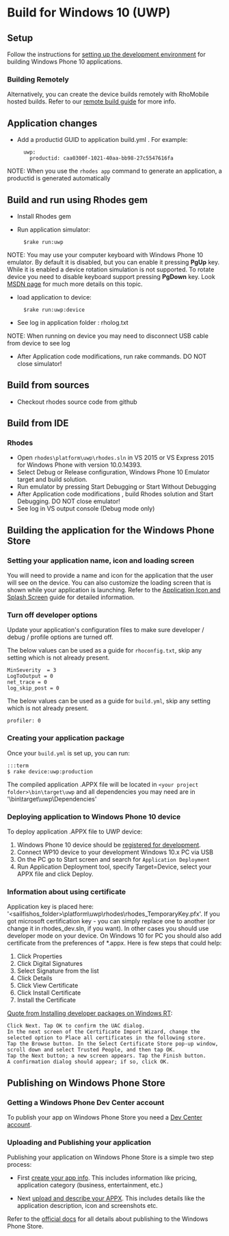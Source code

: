 # Build for Windows 10 (UWP)

## Setup
Follow the instructions for [setting up the development environment](nativesdksetup#setup-for-windows-10uwp) for building Windows Phone 10 applications.

### Building Remotely
Alternatively, you can create the device builds remotely with RhoMobile hosted builds. Refer to our [remote build guide](../../hosted/guide/remote-build-guide) for more info.

## Application changes
    
* Add a productid GUID to application build.yml . For example:

        uwp:
          productid: caa0300f-1021-40aa-bb98-27c5547616fa
NOTE: When you use the `rhodes app` command to generate an application, a productid is generated automatically

## Build and run using Rhodes gem

* Install Rhodes gem

* Run application simulator:

        $rake run:uwp

NOTE: You may use your computer keyboard with Windows Phone 10 emulator. By default it is disabled, but you can enable it pressing **PgUp** key. While it is enabled a device rotation simulation is not supported. To rotate device you need to disable keyboard support pressing **PgDown** key.  Look [MSDN page](https://docs.microsoft.com/en-us/windows/uwp/debug-test-perf/test-with-the-emulator) for much more details on this topic.

* load application to device:

        $rake run:uwp:device

* See log in application folder : rholog.txt

NOTE: When running on device you may need to disconnect USB cable from device to see log

* After Application code modifications, run rake commands. DO NOT close simulator!

## Build from sources
* Checkout rhodes source code from github 

## Build from IDE
### Rhodes
* Open `rhodes\platform\uwp\rhodes.sln` in VS 2015 or VS Express 2015 for Windows Phone with version 10.0.14393.
* Select Debug or Release configuration, Windows Phone 10 Emulator target and build solution.
* Run emulator by pressing Start Debugging or Start Without Debugging
* After Application code modifications , build Rhodes solution and Start Debugging. DO NOT close emulator!
* See log in VS output console (Debug mode only)

## Building the application for the Windows Phone Store

### Setting your application name, icon and loading screen

You will need to provide a name and icon for the application that the user will see on the device. You can also customize the loading screen that is shown while your application is launching. Refer to the [Application Icon and Splash Screen](app_icon_splash) guide for detailed information.

### Turn off developer options

Update your application's configuration files to make sure developer / debug / profile options are turned off.

The below values can be used as a guide for `rhoconfig.txt`, skip any setting which is not already present.

    MinSeverity  = 3
    LogToOutput = 0
    net_trace = 0
    log_skip_post = 0
    
The below values can be used as a guide for `build.yml`, skip any setting which is not already present.

    profiler: 0 

### Creating your application package 

Once your `build.yml` is set up, you can run:

    :::term
    $ rake device:uwp:production
    
The compiled application .APPX file will be located in `<your project folder>\bin\target\uwp` and all dependencies you may need are in '<your project folder>\bin\target\uwp\Dependencies'

### Deploying application to Windows Phone 10 device

To deploy application .APPX file to UWP device:

1. Windows Phone 10 device should be [registered for development](https://docs.microsoft.com/en-us/windows/uwp/get-started/enable-your-device-for-development).
2. Connect WP10 device to your development Windows 10.x PC via USB
3. On the PC go to Start screen and search for `Application Deployment`
4. Run Application Deployment tool, specify Target=Device, select your APPX file and click Deploy.

### Information about using certificate

Application key is placed here: '<sailfishos_folder>\platform\uwp\rhodes\rhodes_TemporaryKey.pfx'. If you got microsoft certification key - you can simply replace one to another (or change it in rhodes_dev.sln, if you want). 
In other cases you should use developer mode on your device. 
On Windows 10 for PC you should also add certificate from the preferences of *.appx. Here is few steps that could help:
1. Click Properties
2. Click Digital Signatures
3. Select Signature from the list
4. Click Details
5. Click View Certificate
7. Click Install Certificate
8. Install the Certificate

[Quote from Installing developer packages on Windows RT](https://msdn.microsoft.com/en-us/library/windows/apps/bg126232.aspx):

    Click Next. Tap OK to confirm the UAC dialog.
    In the next screen of the Certificate Import Wizard, change the selected option to Place all certificates in the following store.
    Tap the Browse button. In the Select Certificate Store pop-up window, scroll down and select Trusted People, and then tap OK.
    Tap the Next button; a new screen appears. Tap the Finish button.
    A confirmation dialog should appear; if so, click OK. 

## Publishing on Windows Phone Store

### Getting a Windows Phone Dev Center account

To publish your app on Windows Phone Store you need a [Dev Center account](http://dev.windowsphone.com/en-us/join).

### Uploading and Publishing your application

Publishing your application on Windows Phone Store is a simple two step process:

* First [create your app info](https://developer.microsoft.com/en-us/store/publish-apps). This includes information like pricing, application category (business, entertainment, etc.)

* Next [upload and describe your APPX](https://developer.microsoft.com/en-us/store/publish-apps). This includes details like the application description, icon and screenshots etc.

Refer to the [official docs](https://developer.microsoft.com/en-us/store/publish-apps) for all details about publishing to the Windows Phone Store.
